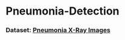 # Pneumonia-Detection


### Dataset: [Pneumonia X-Ray Images](https://www.kaggle.com/pcbreviglieri/pneumonia-xray-images)
